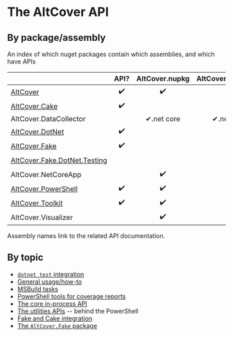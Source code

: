 # The AltCover API

## By package/assembly

An index of which nuget packages contain which assemblies, and which have APIs

| | API? | AltCover.nupkg | AltCover.Api.nupkg | AltCover.Global.nupkg | AltCover.Visualizer.nupkg | AltCover.Fake.nupkg |
| --- | :---: | :---: |  :---: |  :---: | :---: | :---: | 
| [AltCover](./AltCover) | ✔️ | ✔️ | ✔️ | ✔.net core |   |   |
| [AltCover.Cake](./AltCover.Cake/AltCover.Cake-apidoc) | ✔️ |   | ✔️ |   |   |   |
| AltCover.DataCollector |  | ✔.net core | ✔.net core | ✔.net core |   |   |
| [AltCover.DotNet](./AltCover.DotNet) | ✔️ |  | ✔️ |   |   |   |
| [AltCover.Fake](./AltCover.Fake/Fake-fsapidoc) | ✔️ |   | ✔️ |   |   |   |
| [AltCover.Fake.DotNet.Testing](./AltCover.Fake.DotNet.Testing.AltCover) |   |   |   |   |   | ✔️ |
| AltCover.NetCoreApp |   | ✔️ | ✔️ | ✔.net core |   |   |
| [AltCover.PowerShell](./AltCover.PowerShell/AltCover.PowerShell-apidoc) | ✔️ | ✔️ | ✔️ | ✔.net core |   |   |
| [AltCover.Toolkit](./AltCover.Toolkit) | ✔️ | ✔️ | ✔️ | ✔.net core |   |   |
| AltCover.Visualizer |  | ✔️ | | | ✔.net core  |   |

Assembly names link to the related API documentation.

## By topic

* [`dotnet test` integration](%60dotnet-test%60-integration)
* [General usage/how-to](Usage)
* [MSBuild tasks](MSBuild-tasks)
* [PowerShell tools for coverage reports](PowerShell-integration)
* [The core in-process API](The-AltCover-API)
* [The utilities APIs](The-AltCover-Utilities-API) -- behind the PowerShell
* [Fake and Cake integration](Fake-and-Cake-integration)
* [The `AltCover.Fake` package](AltCover.Fake.DotNet.Testing.AltCover/)

